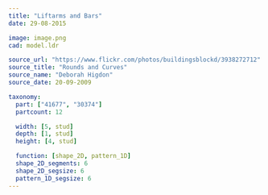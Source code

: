 ```yaml
---
title: "Liftarms and Bars"
date: 29-08-2015

image: image.png
cad: model.ldr

source_url: "https://www.flickr.com/photos/buildingsblockd/3938272712"
source_title: "Rounds and Curves"
source_name: "Deborah Higdon"
source_date: 20-09-2009

taxonomy:
  part: ["41677", "30374"]
  partcount: 12

  width: [5, stud]
  depth: [1, stud]
  height: [4, stud]

  function: [shape_2D, pattern_1D]
  shape_2D_segments: 6
  shape_2D_segsize: 6
  pattern_1D_segsize: 6
---
```

